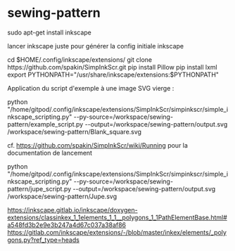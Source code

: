 # sewing-pattern

sudo apt-get install inkscape

lancer inkscape juste pour générer la config initiale
inkscape

cd $HOME/.config/inkscape/extensions/
git clone https://github.com/spakin/SimpInkScr.git
pip install Pillow
pip install lxml
export PYTHONPATH="/usr/share/inkscape/extensions:$PYTHONPATH"

Application du script d'exemple à une image SVG vierge :

python "/home/gitpod/.config/inkscape/extensions/SimpInkScr/simpinkscr/simple_inkscape_scripting.py" --py-source=/workspace/sewing-pattern/example_script.py --output=/workspace/sewing-pattern/output.svg /workspace/sewing-pattern/Blank_square.svg

cf. https://github.com/spakin/SimpInkScr/wiki/Running pour la documentation de lancement

python "/home/gitpod/.config/inkscape/extensions/SimpInkScr/simpinkscr/simple_inkscape_scripting.py" --py-source=/workspace/sewing-pattern/jupe_script.py --output=/workspace/sewing-pattern/output.svg /workspace/sewing-pattern/Jupe.svg

https://inkscape.gitlab.io/inkscape/doxygen-extensions/classinkex_1_1elements_1_1__polygons_1_1PathElementBase.html#a548fd3b2e9e3b247a4d67c037a38af86
https://gitlab.com/inkscape/extensions/-/blob/master/inkex/elements/_polygons.py?ref_type=heads

